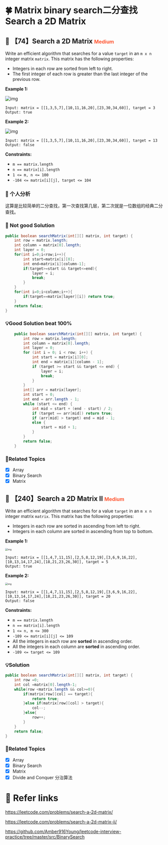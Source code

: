 # 🍀 Matrix binary search二分查找 Search a 2D Matrix

## 💙 【74】Search a 2D Matrix <font size="3" color="#FF5733">Medium</font>

Write an efficient algorithm that searches for a value `target` in an `m x n` integer matrix `matrix`. This matrix has the following properties:

- Integers in each row are sorted from left to right.
- The first integer of each row is greater than the last integer of the previous row.

**Example 1:**

![img](https://assets.leetcode.com/uploads/2020/10/05/mat.jpg)

```
Input: matrix = [[1,3,5,7],[10,11,16,20],[23,30,34,60]], target = 3
Output: true
```

**Example 2:**

![img](https://assets.leetcode.com/uploads/2020/10/05/mat2.jpg)

```
Input: matrix = [[1,3,5,7],[10,11,16,20],[23,30,34,60]], target = 13
Output: false 
```

**Constraints:**

- `m == matrix.length`
- `n == matrix[i].length`
- `1 <= m, n <= 100`
- `-104 <= matrix[i][j], target <= 104`

### 📝 个人分析

这算是比较简单的二分查找，第一次查找第几层，第二次就是一位数组的经典二分查找。

### 🤒 Not good Solution

```java
public boolean searchMatrix(int[][] matrix, int target) {
    int row = matrix.length;
    int column = matrix[0].length;
    int layer = 0;
    for(int i=0;i<row;i++){
        int start=matrix[i][0];
        int end=matrix[i][column-1];
        if(target>=start && target<=end){
            layer = i;
            break;
        }
    }
    for(int i=0;i<column;i++){
        if(target==matrix[layer][i]) return true;
    } 
    return false;
}
```

### 💡Good Solution beat 100%

```java
    public boolean searchMatrix(int[][] matrix, int target) {
        int row = matrix.length;
        int column = matrix[0].length;
        int layer = 0;
        for (int i = 0; i < row; i++) {
            int start = matrix[i][0];
            int end = matrix[i][column - 1];
            if (target >= start && target <= end) {
                layer = i;
                break;
            }
        }
        int[] arr = matrix[layer];
        int start = 0;
        int end = arr.length - 1;
        while (start <= end) {
            int mid = start + (end - start) / 2;
            if (target == arr[mid]) return true;
            if (arr[mid] > target) end = mid - 1;
            else {
                start = mid + 1;
            }
        }
        return false;
    }
```

### 🚦Related Topics

- [x] Array
- [x] Binary Search
- [x] Matrix 

## 💙 【240】Search a 2D Matrix II <font size="3" color="#FF5733">Medium</font>

Write an efficient algorithm that searches for a value `target` in an `m x n` integer matrix `matrix`. This matrix has the following properties:

- Integers in each row are sorted in ascending from left to right.
- Integers in each column are sorted in ascending from top to bottom.

**Example 1:**

<img src="https://assets.leetcode.com/uploads/2020/11/24/searchgrid2.jpg" alt="img" style="zoom:50%;" />

```
Input: matrix = [[1,4,7,11,15],[2,5,8,12,19],[3,6,9,16,22],[10,13,14,17,24],[18,21,23,26,30]], target = 5
Output: true
```

**Example 2:**

<img src="https://assets.leetcode.com/uploads/2020/11/24/searchgrid.jpg" alt="img" style="zoom:50%;" />

```
Input: matrix = [[1,4,7,11,15],[2,5,8,12,19],[3,6,9,16,22],[10,13,14,17,24],[18,21,23,26,30]], target = 20
Output: false
```

**Constraints:**

- `m == matrix.length`
- `n == matrix[i].length`
- `1 <= n, m <= 300`
- `-109 <= matrix[i][j] <= 109`
- All the integers in each row are **sorted** in ascending order.
- All the integers in each column are **sorted** in ascending order.
- `-109 <= target <= 109`

### 💡Solution

```java
public boolean searchMatrix(int[][] matrix, int target) {
    int row =0;
    int col =matrix[0].length-1;
    while(row <matrix.length && col>=0){
        if(matrix[row][col] == target){
            return true;
        }else if(matrix[row][col] > target){
            col--;
        }else{
            row++;
        }
    }
    return false;
}
```

### 🚦Related Topics

- [x] Array
- [x] Binary Search
- [x] Matrix 
- [x] Divide and Conquer 分治算法

# 🔗 Refer links

https://leetcode.com/problems/search-a-2d-matrix/

https://leetcode.com/problems/search-a-2d-matrix-ii/

https://github.com/Amber916Young/leetcode-interview-practice/tree/master/src/BinarySearch